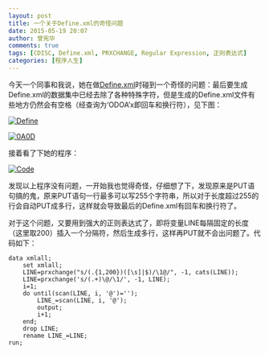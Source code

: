 ```yaml
---
layout: post
title: 一个关于Define.xml的奇怪问题
date: 2015-05-19 20:07
author: 曾宪华
comments: true
tags: [CDISC, Define.xml, PRXCHANGE, Regular Expression, 正则表达式]
categories: [程序人生]
---
```

<p>今天一个同事和我说，她在做<span style="text-decoration: none;"><a href="http://www.cdisc.org/define-xml" target="_blank">Define.xml</a></span>时碰到一个奇怪的问题：最后要生成Define.xml的数据集中已经去除了各种特殊字符，但是生成的Define.xml文件有些地方仍然会有空格（经查询为‘ODOA’x即回车和换行符），见下图：</p>
<p><a href="http://www.xianhuazeng.com/cn/wp-content/uploads/2015/05/Define.jpg"><img class="aligncenter size-full" src="http://www.xianhuazeng.com/cn/wp-content/uploads/2015/05/Define.jpg" alt="Define" /></a></p>
<p><a href="http://www.xianhuazeng.com/cn/wp-content/uploads/2015/05/0A0D.jpg"><img class="aligncenter size-full" src="http://www.xianhuazeng.com/cn/wp-content/uploads/2015/05/0A0D.jpg" alt="0A0D" /></a></p>
<p>接着看了下她的程序：</p>
<p><a href="http://www.xianhuazeng.com/cn/wp-content/uploads/2015/05/Code.jpg"><img class="aligncenter size-full" src="http://www.xianhuazeng.com/cn/wp-content/uploads/2015/05/Code.jpg" alt="Code" /></a></p>
<p>发现以上程序没有问题，一开始我也觉得奇怪，仔细想了下，发现原来是PUT语句搞的鬼，原来PUT语句一行最多可以写255个字符串，所以对于长度超过255的行会自动PUT成多行，这样就会导致最后的Define.xml有回车和换行符了。</p>
<p>对于这个问题，又要用到强大的正则表达式了，即将变量LINE每隔固定的长度（这里取200）插入一个分隔符，然后生成多行，这样再PUT就不会出问题了。代码如下：</p>
<pre><code>data xmlall;
    set xmlall;
    LINE=prxchange("s/(.{1,200})([\s]|$)/\1@/", -1, cats(LINE));
    LINE=prxchange('s/(.+)\@/\1/', -1, LINE);
    i=1;
    do until(scan(LINE, i, '@')='');
        LINE_=scan(LINE, i, '@');
        output;
        i+1;
    end;
    drop LINE;
    rename LINE_=LINE;
run;
</code></pre>
